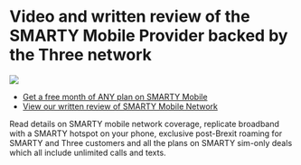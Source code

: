 # Video and written review of the SMARTY Mobile Provider backed by the Three network

[![](http://img.youtube.com/vi/9oLVY-l-4WQ/0.jpg)](http://www.youtube.com/watch?v=9oLVY-l-4WQ "Smarty Mobile Review")

- [Get a free month of ANY plan on SMARTY Mobile](https://rcsmessage.co.uk/smarty)
- [View our written review of SMARTY Mobile Network](https://rcsmessage.co.uk/smartymobilereview)

Read details on SMARTY mobile network coverage, replicate broadband with a SMARTY hotspot on your phone, exclusive post-Brexit roaming for SMARTY and Three customers and all the plans on SMARTY sim-only deals which all include unlimited calls and texts.
